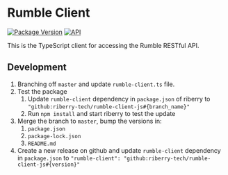 # Rumble Client

[![Package Version](https://img.shields.io/badge/Version-1.3.18-green.svg)]()
[![API](https://img.shields.io/badge/API%20Version-1.13.12-green.svg)]()

This is the TypeScript client for accessing the Rumble RESTful API.

## Development

1. Branching off `master` and update `rumble-client.ts` file.
2. Test the package
   1. Update `rumble-client` dependency in `package.json` of riberry to `"github:riberry-tech/rumble-client-js#{branch_name}"`
   2. Run `npm install` and start riberry to test the update
3. Merge the branch to `master`, bump the versions in:
   1. `package.json`
   2. `package-lock.json`
   3. `README.md`
4. Create a new release on github and update `rumble-client` dependency in `package.json` to `"rumble-client": "github:riberry-tech/rumble-client-js#{version}"`
